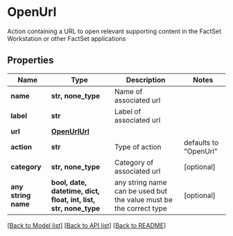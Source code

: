 # OpenUrl

Action containing a URL to open relevant supporting content in the FactSet Workstation or other FactSet applications 

## Properties
Name | Type | Description | Notes
------------ | ------------- | ------------- | -------------
**name** | **str, none_type** | Name of associated url | 
**label** | **str** | Label of associated url | 
**url** | [**OpenUrlUrl**](OpenUrlUrl.md) |  | 
**action** | **str** | Type of action | defaults to "OpenUrl"
**category** | **str, none_type** | Category of associated url | [optional] 
**any string name** | **bool, date, datetime, dict, float, int, list, str, none_type** | any string name can be used but the value must be the correct type | [optional]

[[Back to Model list]](../README.md#documentation-for-models) [[Back to API list]](../README.md#documentation-for-api-endpoints) [[Back to README]](../README.md)


